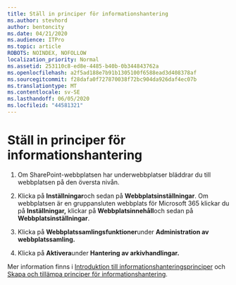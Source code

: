 ```yaml
---
title: Ställ in principer för informationshantering
ms.author: stevhord
author: bentoncity
ms.date: 04/21/2020
ms.audience: ITPro
ms.topic: article
ROBOTS: NOINDEX, NOFOLLOW
localization_priority: Normal
ms.assetid: 253110c8-ed8e-4485-b40b-0b344843762a
ms.openlocfilehash: a2f5ad188e7b91b1305100f6588ead3d408378af
ms.sourcegitcommit: f28dafa0f727870038f72bc904da926daf4ec07b
ms.translationtype: MT
ms.contentlocale: sv-SE
ms.lasthandoff: 06/05/2020
ms.locfileid: "44581321"
---
```

# <a name="set-up-information-management-policies"></a>Ställ in principer för informationshantering

1. Om SharePoint-webbplatsen har underwebbplatser bläddrar du till webbplatsen på den översta nivån.
    
2. Klicka på **Inställningar**och sedan på **Webbplatsinställningar**. Om webbplatsen är en gruppansluten webbplats för Microsoft 365 klickar du på **Inställningar,** klickar på **Webbplatsinnehåll**och sedan på **Webbplatsinställningar**.
    
3. Klicka på **Webbplatssamlingsfunktioner**under **Administration av webbplatssamling.**
    
4. Klicka på **Aktivera**under **Hantering av arkivhandlingar.**
    
Mer information finns i [Introduktion till informationshanteringsprinciper](https://go.microsoft.com/fwlink/?linkid=404239) och [Skapa och tillämpa principer för informationshantering](https://go.microsoft.com/fwlink/?linkid=2003916).
  

